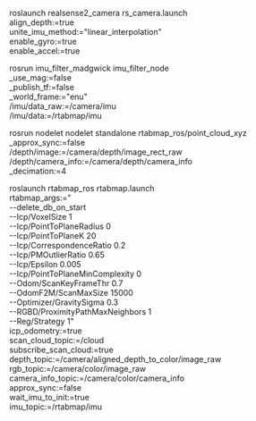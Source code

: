 roslaunch realsense2_camera rs_camera.launch\
    align_depth:=true \
    unite_imu_method:="linear_interpolation" \
    enable_gyro:=true \
    enable_accel:=true

rosrun imu_filter_madgwick imu_filter_node\
     _use_mag:=false\
     _publish_tf:=false\
     _world_frame:="enu"\
     /imu/data_raw:=/camera/imu\
     /imu/data:=/rtabmap/imu

rosrun nodelet nodelet standalone rtabmap_ros/point_cloud_xyz \
    _approx_sync:=false  \
    /depth/image:=/camera/depth/image_rect_raw \
    /depth/camera_info:=/camera/depth/camera_info \
    _decimation:=4

roslaunch rtabmap_ros rtabmap.launch\
    rtabmap_args:="\
      --delete_db_on_start \
      --Icp/VoxelSize 1 \
      --Icp/PointToPlaneRadius 0 \
      --Icp/PointToPlaneK 20 \
      --Icp/CorrespondenceRatio 0.2 \
      --Icp/PMOutlierRatio 0.65 \
      --Icp/Epsilon 0.005 \
      --Icp/PointToPlaneMinComplexity 0 \
      --Odom/ScanKeyFrameThr 0.7 \
      --OdomF2M/ScanMaxSize 15000 \
      --Optimizer/GravitySigma 0.3 \
      --RGBD/ProximityPathMaxNeighbors 1 \
      --Reg/Strategy 1" \
    icp_odometry:=true \
    scan_cloud_topic:=/cloud \
    subscribe_scan_cloud:=true \
    depth_topic:=/camera/aligned_depth_to_color/image_raw \
    rgb_topic:=/camera/color/image_raw \
    camera_info_topic:=/camera/color/camera_info \
    approx_sync:=false \
    wait_imu_to_init:=true \
    imu_topic:=/rtabmap/imu 
